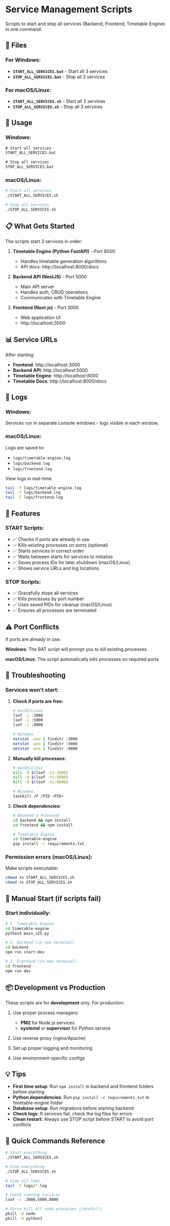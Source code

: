 # Service Management Scripts

Scripts to start and stop all services (Backend, Frontend, Timetable Engine) in one command.

## 📁 Files

### For Windows:
- **`START_ALL_SERVICES.bat`** - Start all 3 services
- **`STOP_ALL_SERVICES.bat`** - Stop all 3 services

### For macOS/Linux:
- **`START_ALL_SERVICES.sh`** - Start all 3 services
- **`STOP_ALL_SERVICES.sh`** - Stop all 3 services

## 🚀 Usage

### Windows:

```cmd
# Start all services
START_ALL_SERVICES.bat

# Stop all services
STOP_ALL_SERVICES.bat
```

### macOS/Linux:

```bash
# Start all services
./START_ALL_SERVICES.sh

# Stop all services
./STOP_ALL_SERVICES.sh
```

## 📋 What Gets Started

The scripts start 3 services in order:

1. **Timetable Engine (Python FastAPI)** - Port 8000
   - Handles timetable generation algorithms
   - API docs: http://localhost:8000/docs

2. **Backend API (NestJS)** - Port 5000
   - Main API server
   - Handles auth, CRUD operations
   - Communicates with Timetable Engine

3. **Frontend (Next.js)** - Port 3000
   - Web application UI
   - http://localhost:3000

## 📊 Service URLs

After starting:
- **Frontend**: http://localhost:3000
- **Backend API**: http://localhost:5000
- **Timetable Engine**: http://localhost:8000
- **Timetable Docs**: http://localhost:8000/docs

## 📝 Logs

### Windows:
Services run in separate console windows - logs visible in each window.

### macOS/Linux:
Logs are saved to:
- `logs/timetable-engine.log`
- `logs/backend.log`
- `logs/frontend.log`

View logs in real-time:
```bash
tail -f logs/timetable-engine.log
tail -f logs/backend.log
tail -f logs/frontend.log
```

## 🔧 Features

### START Scripts:
- ✅ Checks if ports are already in use
- ✅ Kills existing processes on ports (optional)
- ✅ Starts services in correct order
- ✅ Waits between starts for services to initialize
- ✅ Saves process IDs for later shutdown (macOS/Linux)
- ✅ Shows service URLs and log locations

### STOP Scripts:
- ✅ Gracefully stops all services
- ✅ Kills processes by port number
- ✅ Uses saved PIDs for cleanup (macOS/Linux)
- ✅ Ensures all processes are terminated

## ⚠️ Port Conflicts

If ports are already in use:

**Windows**: The BAT script will prompt you to kill existing processes

**macOS/Linux**: The script automatically kills processes on required ports

## 🐛 Troubleshooting

### Services won't start:

1. **Check if ports are free:**
   ```bash
   # macOS/Linux
   lsof -i :3000
   lsof -i :5000
   lsof -i :8000

   # Windows
   netstat -ano | findstr :3000
   netstat -ano | findstr :5000
   netstat -ano | findstr :8000
   ```

2. **Manually kill processes:**
   ```bash
   # macOS/Linux
   kill -9 $(lsof -ti:3000)
   kill -9 $(lsof -ti:5000)
   kill -9 $(lsof -ti:8000)

   # Windows
   taskkill /F /PID <PID>
   ```

3. **Check dependencies:**
   ```bash
   # Backend & Frontend
   cd backend && npm install
   cd frontend && npm install

   # Timetable Engine
   cd timetable-engine
   pip install -r requirements.txt
   ```

### Permission errors (macOS/Linux):

Make scripts executable:
```bash
chmod +x START_ALL_SERVICES.sh
chmod +x STOP_ALL_SERVICES.sh
```

## 🔄 Manual Start (if scripts fail)

### Start individually:

```bash
# 1. Timetable Engine
cd timetable-engine
python3 main_v25.py

# 2. Backend (in new terminal)
cd backend
npm run start:dev

# 3. Frontend (in new terminal)
cd frontend
npm run dev
```

## 📦 Development vs Production

These scripts are for **development** only. For production:

1. Use proper process managers:
   - **PM2** for Node.js services
   - **systemd** or **supervisor** for Python service

2. Use reverse proxy (nginx/Apache)

3. Set up proper logging and monitoring

4. Use environment-specific configs

## 💡 Tips

- **First time setup**: Run `npm install` in backend and frontend folders before starting
- **Python dependencies**: Run `pip install -r requirements.txt` in timetable-engine folder
- **Database setup**: Run migrations before starting backend
- **Check logs**: If services fail, check the log files for errors
- **Clean restart**: Always use STOP script before START to avoid port conflicts

## 🎯 Quick Commands Reference

```bash
# Start everything
./START_ALL_SERVICES.sh

# Stop everything
./STOP_ALL_SERVICES.sh

# View all logs
tail -f logs/*.log

# Check running services
lsof -i :3000,5000,8000

# Force kill all node processes (careful!)
pkill -9 node
pkill -9 python3
```

